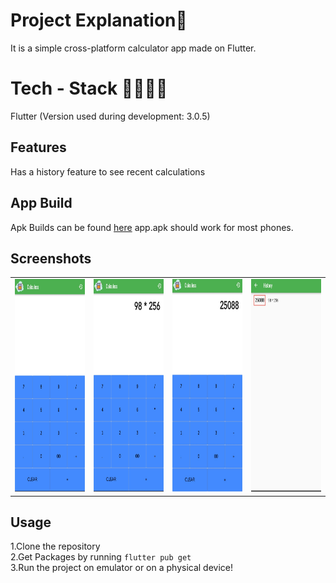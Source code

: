 # Project Explanation🚀
It is a simple cross-platform calculator app made on Flutter. 
  
# Tech - Stack 👨‍💻👩‍💻
 Flutter (Version used during development: 3.0.5)

## Features 
Has a history feature to see recent calculations  

## App Build
Apk Builds can be found <a href="https://drive.google.com/drive/folders/1UbuUAy4mRQCjHda-Qhqi-T68upuLZ-Nv?usp=sharing">here</a> app.apk should work for most phones.

## Screenshots
<table>
  <tr>
    <td><img src="S1.jpg" height=340px width=180px></td>
    <td><img src="S2.jpg" height=340px width=180px></td>
    <td><img src="S3.jpg" height=340px width=180px></td>
    <td><img src="S4.jpg" height=340px width=180px></td>
  </tr>
 </table>
 
## Usage
1.Clone the repository  
2.Get Packages by running
    ```
    flutter pub get 
    ```  
3.Run the project on emulator or on a physical device!
